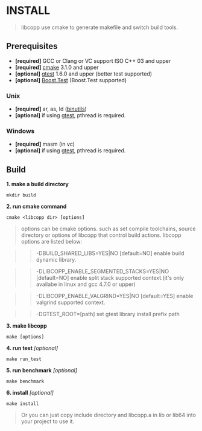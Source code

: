 INSTALL
=======

> libcopp use cmake to generate makefile and switch build tools.

Prerequisites
-------------

-   **[required]** GCC or Clang or VC support ISO C++ 03 and upper
-   **[required]** [cmake](www.cmake.org) 3.1.0 and upper
-   **[optional]** [gtest](https://code.google.com/p/googletest/) 1.6.0 and upper (better test supported)
-   **[optional]** [Boost.Test](http://www.boost.org/doc/libs/release/libs/test/) (Boost.Test supported)

### Unix

-   **[required]** ar, as, ld ([binutils](http://www.gnu.org/software/binutils/))
-   **[optional]** if using [gtest](https://code.google.com/p/googletest/), pthread is required.

### Windows

-   **[required]** masm (in vc)
-   **[optional]** if using [gtest](https://code.google.com/p/googletest/), pthread is required.

Build
-----

**1. make a build directory**

    mkdir build

**2. run cmake command**

    cmake <libcopp dir> [options]

> options can be cmake options. such as set compile toolchains, source directory or options of libcopp that control build actions. libcopp options are listed below:

> > -DBUILD\_SHARED\_LIBS=YES|NO [default=NO] enable build dynamic library.

> > -DLIBCOPP\_ENABLE\_SEGMENTED\_STACKS=YES|NO [default=NO] enable split stack supported context.(it's only availabe in linux and gcc 4.7.0 or upper)

> > -DLIBCOPP\_ENABLE\_VALGRIND=YES|NO [default=YES] enable valgrind supported context.

> > -DGTEST\_ROOT=[path] set gtest library install prefix path

**3. make libcopp**

    make [options]

**4. run test** *[optional]*

    make run_test

**5. run benchmark** *[optional]*

    make benchmark

**6. install** *[optional]*

    make install

> Or you can just copy include directory and libcopp.a in lib or lib64 into your project to use it.


